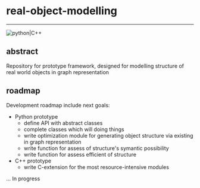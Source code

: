 # real-object-modelling
***

![python|C++](https://i0.wp.com/shunsvineyard.info/wp-content/uploads/2020/08/python_vs_cpp.png?fit=100%2C50&ssl=1)

## abstract
Repository for  prototype framework, designed for modelling structure of real world objects in graph representation

## roadmap
Development roadmap include next goals:

* Python prototype
    - define API with abstract classes
    - complete classes which will doing things 
    - write optimization module for generating object structure via existing in graph representation
    - write function  for assess of structure's symantic possibility
    - write function for assess efficient of structure
* C++ prototype
    - write C-extension for the most resource-intensive modules

... In progress
